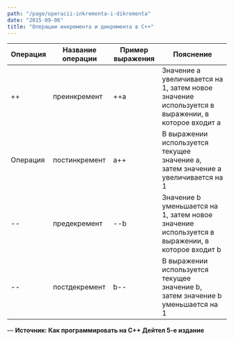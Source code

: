 ```yaml
---
path: "/page/operacii-inkrementa-i-dikrementa"
date: "2015-09-06"
title: "Операции инкремента и дикремента в C++"
---
```

| Операция | Название операции | Пример выражения | Пояснение                                                                                        |
|----------|-------------------|------------------|--------------------------------------------------------------------------------------------------|
| ++       | преинкремент      | ++a              | Значение а увеличивается на 1, затем новое значение используется в выражении, в которое входит а |
| Операция | постинкремент     | а++              | В выражении используется текущее значение а, затем значение а увеличивается на 1                 |
| --       | предекремент      | --b              | Значение b уменьшается на 1, затем новое значение используется в выражении, в которое входит b   |
| --       | постдекремент     | b--              | В выражении используется текущее значение b, затем значение b уменьшается на 1                   |
—  __Источник: Как программировать на C++ Дейтел 5-е издание__